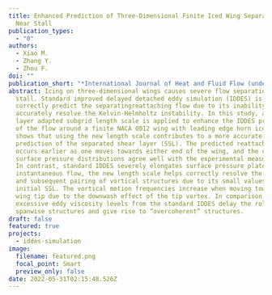 ```yaml
---
title: Enhanced Prediction of Three-Dimensional Finite Iced Wing Separated Flow
  Near Stall
publication_types:
  - "0"
authors:
  - Xiao M.
  - Zhang Y.
  - Zhou F.
doi: ""
publication_short: "*International Journal of Heat and Fluid Flow (under review)*"
abstract: Icing on three-dimensional wings causes severe flow separation near
  stall. Standard improved delayed detached eddy simulation (IDDES) is unable to
  correctly predict the separatingreattaching flow due to its inability to
  accurately resolve the Kelvin-Helmholtz instability. In this study, a shear
  layer adapted subgrid length scale is applied to enhance the IDDES prediction
  of the flow around a finite NACA 0012 wing with leading edge horn ice. It
  shows that using the new length scale contributes to a more accurate
  prediction of the separated shear layer (SSL). The predicted reattachment
  occurs earlier as one moves towards either end of the wing, and the computed
  surface pressure distributions agree well with the experimental measurements.
  In contrast, standard IDDES severely elongates surface pressure plateaus. For
  instantaneous flow, the new length scale helps correctly resolve the rollup
  and subsequent pairing of vortical structures due to its small values in the
  initial SSL. The vortical motion frequencies increase when moving towards the
  wing tip due to the downwash effect of the tip vortex. In comparison, the
  excessive eddy viscosity levels from the standard IDDES delay the rollup of
  spanwise structures and give rise to “overcoherent” structures.
draft: false
featured: true
projects:
  - iddes-simulation
image:
  filename: featured.png
  focal_point: Smart
  preview_only: false
date: 2022-05-31T02:15:48.526Z
---
```

